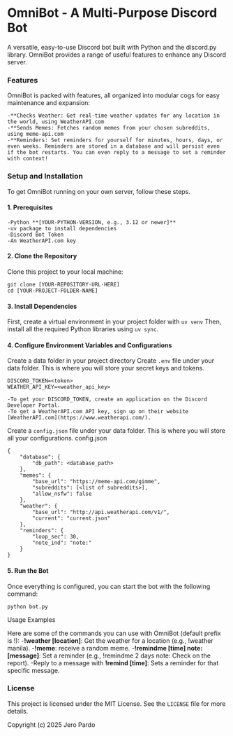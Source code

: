 # OmniBot - A Multi-Purpose Discord Bot

A versatile, easy-to-use Discord bot built with Python and the discord.py library. OmniBot provides a range of useful features to enhance any Discord server.

### Features

OmniBot is packed with features, all organized into modular cogs for easy maintenance and expansion:

    -**Checks Weather: Get real-time weather updates for any location in the world, using WeatherAPI.com
    -**Sends Memes: Fetches random memes from your chosen subreddits, using meme-api.com
    -**Reminders: Set reminders for yourself for minutes, hours, days, or even weeks. Reminders are stored in a database and will persist even if the bot restarts. You can even reply to a message to set a reminder with context!

### Setup and Installation

To get OmniBot running on your own server, follow these steps.
#### 1. Prerequisites

    -Python **[YOUR-PYTHON-VERSION, e.g., 3.12 or newer]**
    -uv package to install dependencies
    -Discord Bot Token
    -An WeatherAPI.com key

#### 2. Clone the Repository

Clone this project to your local machine:
```
git clone [YOUR-REPOSITORY-URL-HERE]
cd [YOUR-PROJECT-FOLDER-NAME]
```

#### 3. Install Dependencies

First, create a virtual environment in your project folder with `uv venv`
Then, install all the required Python libraries using `uv sync`.

#### 4. Configure Environment Variables and Configurations

Create a data folder in your project directory
Create `.env` file under your data folder. This is where you will store your secret keys and tokens.
```
DISCORD_TOKEN=<token>
WEATHER_API_KEY=<weather_api_key>
```
    -To get your DISCORD_TOKEN, create an application on the Discord Developer Portal.
    -To get a WeatherAPI.com API key, sign up on their website [WeatherAPI.com](https://www.weatherapi.com/).

Create a `config.json` file under your data folder. This is where you will store all your configurations.
config.json
```
{
    "database": {
        "db_path": <database_path>
    },
    "memes": {
        "base_url": "https://meme-api.com/gimme",
        "subreddits": [<list of subreddits>],
        "allow_nsfw": false
    },
    "weather": {
        "base_url": "http://api.weatherapi.com/v1/",
        "current": "current.json"
    },
    "reminders": {
        "loop_sec": 30,
        "note_ind": "note:"
    }
}
```


#### 5. Run the Bot

Once everything is configured, you can start the bot with the following command:
```
python bot.py
```

Usage Examples

Here are some of the commands you can use with OmniBot (default prefix is !):
    -**!weather [location]**: Get the weather for a location (e.g., !weather manila).
    -**!meme**: receive a random meme.
    -**!remindme [time] note:[message]**: Set a reminder (e.g., !remindme 2 days note: Check on the report).
    -Reply to a message with **!remind [time]**: Sets a reminder for that specific message.


### License

This project is licensed under the MIT License. See the `LICENSE` file for more details.

Copyright (c) 2025 Jero Pardo